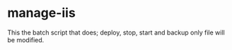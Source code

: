 # manage-iis
This the batch script that does; deploy, stop, start and backup only file will be modified.

